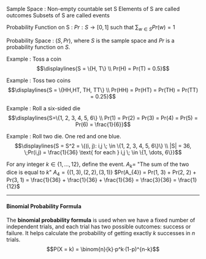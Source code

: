 Sample Space : Non-empty countable set S
	Elements of S are called outcomes
	Subsets of S are called events

Probability Function on S : 
	$Pr : S \rightarrow [0, 1]$ such that $\sum_{w \in S} Pr(w) = 1$

Probability Space :
	$(S, Pr)$, where $S$ is the sample space and $Pr$ is a probability function on $S$.


Example : Toss a coin
$$\displaylines{S = \{H, T\} \\
Pr(H) = Pr(T) = 0.5}$$


Example : Toss two coins
$$\displaylines{S = \{HH,HT, TH, TT\} \\
Pr(HH) = Pr(HT) = Pr(TH) = Pr(TT) = 0.25}$$


Example : Roll a six-sided die
$$\displaylines{S=\{1, 2, 3, 4, 5, 6\} \\
Pr(1) = Pr(2) = Pr(3) = Pr(4) = Pr(5) = Pr(6) = \frac{1}{6}}$$


Example : Roll two die. One red and one blue.
$$\displaylines{S = S^2 = \{(i, j): i,j \; \in \{1, 2, 3, 4, 5, 6\}\} \\
|S| = 36, \;Pr(i,j) = \frac{1}{36} \text{ for each } i,j \; \in \{1, \dots, 6\}}$$

For any integer $k \in \{1, \dots, 12\}$, define the event.
	$A_{k} =$ "The sum of the two dice is equal to $k$"
	$A_4 = \{(1, 3), (2, 2), (3, 1)\}$
	$Pr(A_{4}) = Pr(1, 3) + Pr(2, 2) + Pr(3, 1) = \frac{1}{36} + \frac{1}{36} + \frac{1}{36} = \frac{3}{36} = \frac{1}{12}$



---
#### Binomial Probability Formula
The **binomial probability formula** is used when we have a fixed number of independent trials, and each trial has two possible outcomes: success or failure. It helps calculate the probability of getting exactly $k$ successes in $n$ trials.
$$P(X = k) = \binom{n}{k}·p^k·(1-p)^{n-k}$$
